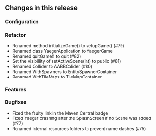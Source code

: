 ## Changes in this release

### Configuration

### Refactor
- Renamed method initializeGame() to setupGame() (#79)
- Renamed class YaegerApplication to YaegerGame
- Renamed quitGame() to quit (#82)
- Set the visibillity of setActiveScene(int) to public (#81)
- Renamed Collider to AABBColider (#80)
- Renamed WithSpawners to EntitySpawnerContainer
- Renamed WithTileMaps to TileMapContainer

### Features

### Bugfixes
- Fixed the faulty link in the Maven Central badge
- Fixed Yaeger crashing after the SplashScreen if no Scene was added (#77)
- Renamed internal resources folders to prevent name clashes (#75)
